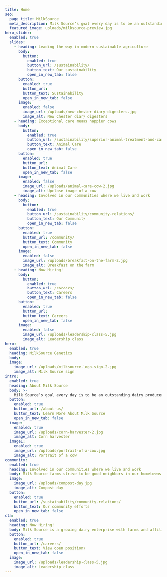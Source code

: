 ```yaml
---
title: Home
seo:
  page_title: MilkSource
  meta_description: Milk Source’s goal every day is to be an outstanding dairy producer through quality care of animals, sustainable practices, environmental accountability and constant attention to detail.
  featured_image: uploads/milksource-preview.jpg
hero_slider:
  enabled: true
  slides: 
    - heading: Leading the way in modern sustainable agriculture
      body:
        button:
          enabled: true
          button_url: /sustainability/
          button_text: Our sustainability
          open_in_new_tab: false
      button:
        enabled: true
        button_url: 
        button_text: Sustainability
        open_in_new_tab: false
      image:
        enabled: false
        image_url: /uploads/new-chester-diary-digesters.jpg
        image_alt: New Chester diary digesters
    - heading: Exceptional care means happier cows
      body:
        button:
          enabled: true
          button_url: /sustainability/superior-animal-treatment-and-care/
          button_text: Animal Care
          open_in_new_tab: false
      button:
        enabled: true
        button_url:
        button_text: Animal Care
        open_in_new_tab: false
      image:
        enabled: false
        image_url: /uploads/animal-care-cow-2.jpg
        image_alt: Upclose image of a cow
    - heading: Involved in our communities where we live and work
      body:
        button:
          enabled: true
          button_url: /sustainability/community-relations/
          button_text: Our Community
          open_in_new_tab: false
      button:
        enabled: true
        button_url: /community/
        button_text: Community
        open_in_new_tab: false
      image:
        enabled: false
        image_url: /uploads/breakfast-on-the-farm-2.jpg
        image_alt: Breakfast on the farm
    - heading: Now Hiring!
      body:
        button:
          enabled: true
          button_url: /careers/
          button_text: Careers
          open_in_new_tab: false
      button:
        enabled: true
        button_url: 
        button_text: Careers
        open_in_new_tab: false
      image:
        enabled: false
        image_url: /uploads/leadership-class-5.jpg
        image_alt: Leadership class
hero:
  enabled: true
  heading: MilkSource Genetics
  body: 
  image:
    image_url: /uploads/milksource-logo-sign-2.jpg
    image_alt: Milk Source sign
intro:
  enabled: true
  heading: About Milk Source
  body: >-
    Milk Source’s goal every day is to be an outstanding dairy producer through exceptional care of animals, sustainable practices, environmental accountability and constant attention to detail. We are proud of our honest and considerate work force, and have earned a reputation as a rewarding place to work.
  button:
    enabled: true
    button_url: /about-us/
    button_text: Learn More About Milk Source
    open_in_new_tab: false
  image:
    enabled: true
    image_url: /uploads/corn-harvester-2.jpg
    image_alt: Corn harvester
  image1:
    enabled: true
    image_url: /uploads/portrait-of-a-cow.jpg
    image_alt: Portrait of a cow
community:
  enabled: true
  heading: Involved in our communities where we live and work
  body: Milk Source farms strive to be good neighbors in our hometowns. We work alongside local food pantries, service groups, emergency service providers and other organizations to ensure the continued vitality of our communities. We foster agricultural transparency by offering free tours to our neighbors, local residents and their guests as well as sponsoring larger-scale public events, such as our annual “Salute to Cows Nights” with Minor League Baseball’s Wisconsin Timber Rattlers.
  image:
    image_url: /uploads/compost-day.jpg
    image_alt: Compost day
  button:
    enabled: true
    button_url: /sustainability/community-relations/
    button_text: Our community efforts
    open_in_new_tab: false
cta:
  enabled: true
  heading: Now Hiring!
  body: Milk Source is a growing dairy enterprise with farms and affiliated operations in Wisconsin and the Midwest. We strive to provide a safe and respectful work environment for our team members. We believe that “sustainability” means taking good care of our people, our animals and our home communities.
  button:
    enabled: true
    button_url: /careers/
    button_text: View open positions
    open_in_new_tab: false
  image:
    image_url: /uploads/leadership-class-5.jpg
    image_alt: Leadership class
---
```


